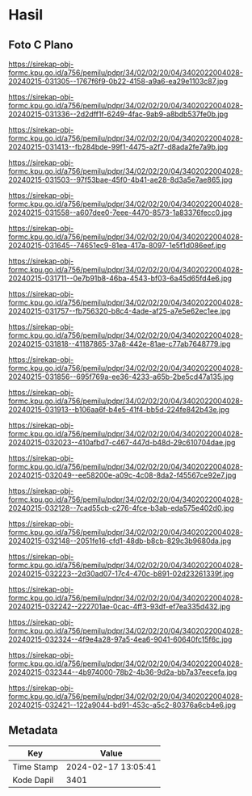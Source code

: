 # Hasil

## Foto C Plano

https://sirekap-obj-formc.kpu.go.id/a756/pemilu/pdpr/34/02/02/20/04/3402022004028-20240215-031305--1767f6f9-0b22-4158-a9a6-ea29e1103c87.jpg

https://sirekap-obj-formc.kpu.go.id/a756/pemilu/pdpr/34/02/02/20/04/3402022004028-20240215-031336--2d2dff1f-6249-4fac-9ab9-a8bdb537fe0b.jpg

https://sirekap-obj-formc.kpu.go.id/a756/pemilu/pdpr/34/02/02/20/04/3402022004028-20240215-031413--fb284bde-99f1-4475-a2f7-d8ada2fe7a9b.jpg

https://sirekap-obj-formc.kpu.go.id/a756/pemilu/pdpr/34/02/02/20/04/3402022004028-20240215-031503--97f53bae-45f0-4b41-ae28-8d3a5e7ae865.jpg

https://sirekap-obj-formc.kpu.go.id/a756/pemilu/pdpr/34/02/02/20/04/3402022004028-20240215-031558--a607dee0-7eee-4470-8573-1a83376fecc0.jpg

https://sirekap-obj-formc.kpu.go.id/a756/pemilu/pdpr/34/02/02/20/04/3402022004028-20240215-031645--74651ec9-81ea-417a-8097-1e5f1d086eef.jpg

https://sirekap-obj-formc.kpu.go.id/a756/pemilu/pdpr/34/02/02/20/04/3402022004028-20240215-031711--0e7b91b8-46ba-4543-bf03-6a45d65fd4e6.jpg

https://sirekap-obj-formc.kpu.go.id/a756/pemilu/pdpr/34/02/02/20/04/3402022004028-20240215-031757--fb756320-b8c4-4ade-af25-a7e5e62ec1ee.jpg

https://sirekap-obj-formc.kpu.go.id/a756/pemilu/pdpr/34/02/02/20/04/3402022004028-20240215-031818--41187865-37a8-442e-81ae-c77ab7648779.jpg

https://sirekap-obj-formc.kpu.go.id/a756/pemilu/pdpr/34/02/02/20/04/3402022004028-20240215-031856--695f769a-ee36-4233-a65b-2be5cd47a135.jpg

https://sirekap-obj-formc.kpu.go.id/a756/pemilu/pdpr/34/02/02/20/04/3402022004028-20240215-031913--b106aa6f-b4e5-41f4-bb5d-224fe842b43e.jpg

https://sirekap-obj-formc.kpu.go.id/a756/pemilu/pdpr/34/02/02/20/04/3402022004028-20240215-032023--410afbd7-c467-447d-b48d-29c610704dae.jpg

https://sirekap-obj-formc.kpu.go.id/a756/pemilu/pdpr/34/02/02/20/04/3402022004028-20240215-032049--ee58200e-a09c-4c08-8da2-f45567ce92e7.jpg

https://sirekap-obj-formc.kpu.go.id/a756/pemilu/pdpr/34/02/02/20/04/3402022004028-20240215-032128--7cad55cb-c276-4fce-b3ab-eda575e402d0.jpg

https://sirekap-obj-formc.kpu.go.id/a756/pemilu/pdpr/34/02/02/20/04/3402022004028-20240215-032148--2051fe16-cfd1-48db-b8cb-829c3b9680da.jpg

https://sirekap-obj-formc.kpu.go.id/a756/pemilu/pdpr/34/02/02/20/04/3402022004028-20240215-032223--2d30ad07-17c4-470c-b891-02d23261339f.jpg

https://sirekap-obj-formc.kpu.go.id/a756/pemilu/pdpr/34/02/02/20/04/3402022004028-20240215-032242--222701ae-0cac-4ff3-93df-ef7ea335d432.jpg

https://sirekap-obj-formc.kpu.go.id/a756/pemilu/pdpr/34/02/02/20/04/3402022004028-20240215-032324--4f9e4a28-97a5-4ea6-9041-60640fc15f6c.jpg

https://sirekap-obj-formc.kpu.go.id/a756/pemilu/pdpr/34/02/02/20/04/3402022004028-20240215-032344--4b974000-78b2-4b36-9d2a-bb7a37eecefa.jpg

https://sirekap-obj-formc.kpu.go.id/a756/pemilu/pdpr/34/02/02/20/04/3402022004028-20240215-032421--122a9044-bd91-453c-a5c2-80376a6cb4e6.jpg


## Metadata

| Key        | Value               |
| ---------- | ------------------- |
| Time Stamp | 2024-02-17 13:05:41 |
| Kode Dapil | 3401                |



